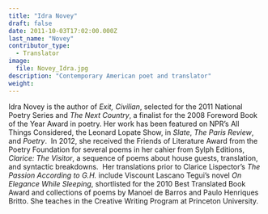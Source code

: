```yaml
---
title: "Idra Novey"
draft: false
date: 2011-10-03T17:02:00.000Z
last_name: "Novey"
contributor_type:
  - Translator
image:
  file: Novey_Idra.jpg
description: "Contemporary American poet and translator"
weight:
---
```


Idra Novey is the author of _Exit, Civilian_, selected for the 2011 National Poetry Series and _The Next Country_, a finalist for the 2008 Foreword Book of the Year Award in poetry. Her work has been featured on NPR’s All Things Considered, the Leonard Lopate Show, in _Slate_, _The Paris Review_, and _Poetry_.  In 2012, she received the Friends of Literature Award from the Poetry Foundation for several poems in her cahier from Sylph Editions, _Clarice: The Visitor_, a sequence of poems about house guests, translation, and syntactic breakdowns.  Her translations prior to Clarice Lispector’s _The Passion According to G.H._ include Viscount Lascano Tegui’s novel _On Elegance While Sleeping_, shortlisted for the 2010 Best Translated Book Award and collections of poems by Manoel de Barros and Paulo Henriques Britto. She teaches in the Creative Writing Program at Princeton University.

